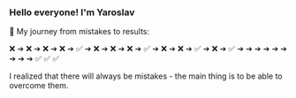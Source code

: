 ### Hello everyone! I'm Yaroslav 

🚀 My journey from mistakes to results:

❌ ➔ ❌ ➔ ❌ ➔ ❌ ➔ ✅ ➔ ❌ ➔  ❌ ➔ ❌ ➔ ✅ ➔ ❌ ➔ ❌ ➔  ✅ ➔ ❌ ➔ ✅ ➔ ➔ ➔ ➔ ➔ ➔ ➔ ➔ ➔ ✅ ✅ ✅

I realized that there will always be mistakes - the main thing is to be able to overcome them.

